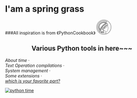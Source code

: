# I'am a spring grass
###All inspiration is from 《PythonCookbook》
![Chauncey](https://github.com/Springrass/first_grass/blob/main/Album/max-planck-gesellschaft.svg)

<h2 align="center">Various Python tools in here~~~</h2>
<em>
    About time
    · 
  </em>
  <br />
  <em>
    Text Operation compilations
    · 
  </em>
  <br />
  <em>
    System management
    · 
  </em>
  <br />
  <em>
    Some extensions
    · 
  </em>
  <br />
  <em>
    <a href="https://prettier.io/docs/en/plugins.html">
      which is your favorite part?
    </a>
  </em>
</p>

[![python time](https://img.shields.io/badge/CI-python-green?style=plastic&color=blue&logo=github&logoColor=green)](https://github.com/Springrass/first_grassi)
